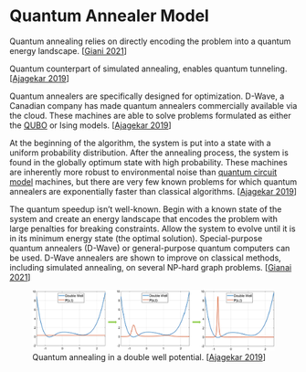 # Quantum Annealer Model

Quantum annealing relies on directly encoding the problem into a quantum energy landscape. [[Giani 2021](https://doi.org/10.1007/s42979-021-00786-3)]

Quantum counterpart of simulated annealing, enables quantum tunneling. [[Ajagekar 2019](https://doi.org/10.1016/j.energy.2019.04.186)]

Quantum annealers are specifically designed for optimization. D-Wave, a Canadian company has made quantum annealers commercially available via the cloud. These machines are able to solve problems formulated as either the [QUBO](../models/qubo.md) or Ising models. [[Ajagekar 2019](https://doi.org/10.1016/j.energy.2019.04.186)]

At the beginning of the algorithm, the system is put into a state with a uniform probability distribution. After the annealing process, the system is found in the globally optimum state with high probability. These machines are inherently more robust to environmental noise than [quantum circuit model](circuit.md) machines, but there are very few known problems for which quantum annealers are exponentially faster than classical algorithms. [[Ajagekar 2019](https://doi.org/10.1016/j.energy.2019.04.186)]

 The quantum speedup isn’t well-known. Begin with a known state of the system and create an energy landscape that encodes the problem with large penalties for breaking constraints. Allow the system to evolve until it is in its minimum energy state (the optimal solution). Special-purpose quantum annealers (D-Wave) or general-purpose quantum computers can be used. D-Wave annealers are shown to improve on classical methods, including simulated annealing, on several NP-hard graph problems. [[Gianai 2021](https://doi.org/10.1007/s42979-021-00786-3)]

<figure>
  <img src="../../images/annealing.jpg"
       alt="Quantum annealing">
  <figcaption>
    Quantum annealing in a double well potential.
    [<a href="https://doi.org/10.1016/j.energy.2019.04.186">Ajagekar 2019</a>]
  </figcaption>
</figure>

